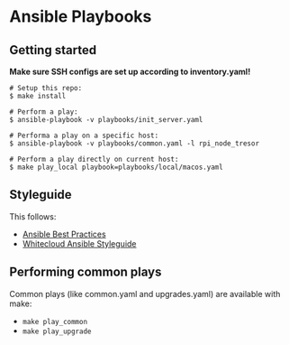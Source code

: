 # Ansible Playbooks

## Getting started

__Make sure SSH configs are set up according to inventory.yaml!__

```shell
# Setup this repo:
$ make install

# Perform a play:
$ ansible-playbook -v playbooks/init_server.yaml

# Performa a play on a specific host:
$ ansible-playbook -v playbooks/common.yaml -l rpi_node_tresor

# Perform a play directly on current host:
$ make play_local playbook=playbooks/local/macos.yaml
```

## Styleguide

This follows:

- [Ansible Best Practices](https://docs.ansible.com/ansible/latest/user_guide/playbooks_best_practices.html)
- [Whitecloud Ansible Styleguide](https://github.com/whitecloud/ansible-styleguide)

## Performing common plays

Common plays (like common.yaml and upgrades.yaml) are available with make:

- `make play_common`
- `make play_upgrade`
